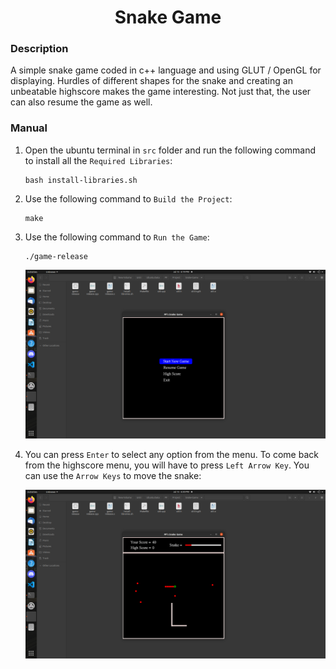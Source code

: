 <h1 align="center">Snake Game</h1>

### Description
A simple snake game coded in c++ language and using GLUT / OpenGL for displaying. Hurdles of different shapes for the snake and creating an unbeatable highscore makes the game interesting. Not just that, the user can also resume the game as well.

### Manual
1) Open the ubuntu terminal in `src` folder and run the following command to install all the `Required Libraries`:
    ```
    bash install-libraries.sh
    ```  

2) Use the following command to `Build the Project`:
    ```
    make
    ```
    
3) Use the following command to `Run the Game`:
    ```
    ./game-release
    ```
    <div align="center">
      <img src = "https://github.com/SameetAsadullah/Snake-Game/blob/main/extras/menu-ss.png" alt = "" width="900px"/>
    </div>
    
4) You can press `Enter` to select any option from the menu. To come back from the highscore menu, you will have to press `Left Arrow Key`. You can use the `Arrow Keys` to move the snake:
    <div align="center">
      <img src = "https://github.com/SameetAsadullah/Snake-Game/blob/main/extras/gameplay-ss.png" alt = "" width="900px"/>
    </div>
